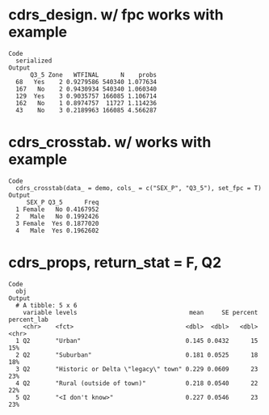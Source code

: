# cdrs_design. w/ fpc works with example

    Code
      serialized
    Output
          Q3_5 Zone   WTFINAL      N    probs
      68   Yes    2 0.9279586 540340 1.077634
      167   No    2 0.9430934 540340 1.060340
      129  Yes    3 0.9035757 166085 1.106714
      162   No    1 0.8974757  11727 1.114236
      43    No    3 0.2189963 166085 4.566287

# cdrs_crosstab. w/ works with example

    Code
      cdrs_crosstab(data_ = demo, cols_ = c("SEX_P", "Q3_5"), set_fpc = T)
    Output
         SEX_P Q3_5      Freq
      1 Female   No 0.4167952
      2   Male   No 0.1992426
      3 Female  Yes 0.1877020
      4   Male  Yes 0.1962602

# cdrs_props, return_stat = F, Q2

    Code
      obj
    Output
      # A tibble: 5 x 6
        variable levels                               mean     SE percent percent_lab
        <chr>    <fct>                               <dbl>  <dbl>   <dbl> <chr>      
      1 Q2       "Urban"                             0.145 0.0432      15 15%        
      2 Q2       "Suburban"                          0.181 0.0525      18 18%        
      3 Q2       "Historic or Delta \"legacy\" town" 0.229 0.0609      23 23%        
      4 Q2       "Rural (outside of town)"           0.218 0.0540      22 22%        
      5 Q2       "<I don't know>"                    0.227 0.0546      23 23%        


